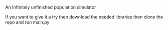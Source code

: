 An Infinitely unfinished population simulator

If you want to give it a try then download the needed libraries then clone the repo and run main.py

